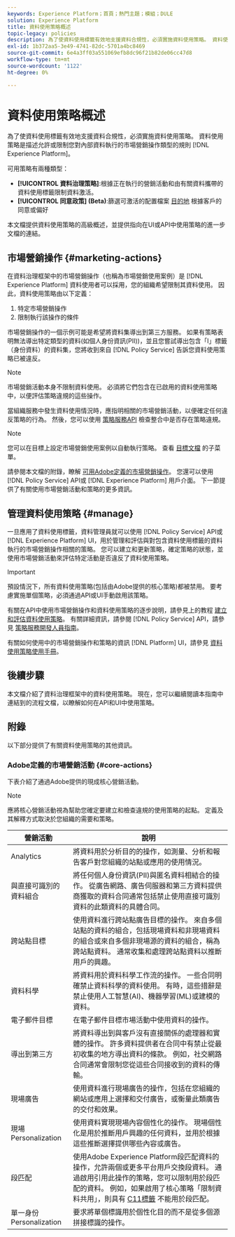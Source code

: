 ```yaml
---
keywords: Experience Platform；首頁；熱門主題；模組；DULE
solution: Experience Platform
title: 資料使用策略概述
topic-legacy: policies
description: 為了使資料使用標籤有效地支援資料合規性，必須實施資料使用策略。 資料使用策略是描述允許或限制您對Experience Platform內的資料執行的市場營銷操作類型的規則。
exl-id: 1b372aa5-3e49-4741-82dc-5701a4bc8469
source-git-commit: 6e4a3ff03a551069efb8dc96f21b82de06cc47d8
workflow-type: tm+mt
source-wordcount: '1122'
ht-degree: 0%

---
```


# 資料使用策略概述

為了使資料使用標籤有效地支援資料合規性，必須實施資料使用策略。 資料使用策略是描述允許或限制您對內部資料執行的市場營銷操作類型的規則 [!DNL Experience Platform]。

可用策略有兩種類型：

* **[!UICONTROL 資料治理策略]**:根據正在執行的營銷活動和由有關資料攜帶的資料使用標籤限制資料激活。
* **[!UICONTROL 同意政策] (Beta)**:篩選可激活的配置檔案 [目的地](../../destinations/home.md) 根據客戶的同意或偏好

本文檔提供資料使用策略的高級概述，並提供指向在UI或API中使用策略的進一步文檔的連結。

## 市場營銷操作 {#marketing-actions}

在資料治理框架中的市場營銷操作（也稱為市場營銷使用案例）是 [!DNL Experience Platform] 資料使用者可以採用，您的組織希望限制其資料使用。 因此，資料使用策略由以下定義：

1. 特定市場營銷操作
2. 限制執行該操作的條件

市場營銷操作的一個示例可能是希望將資料集導出到第三方服務。 如果有策略表明無法導出特定類型的資料(如個人身份資訊(PII))，並且您嘗試導出包含「I」標籤（身份資料）的資料集，您將收到來自 [!DNL Policy Service] 告訴您資料使用策略已被違反。

>[!NOTE]
>
>市場營銷活動本身不限制資料使用。 必須將它們包含在已啟用的資料使用策略中，以便評估策略違規的這些操作。

當組織服務中發生資料使用情況時，應指明相關的市場營銷活動，以便確定任何違反策略的行為。 然後，您可以使用 [策略服務API](https://www.adobe.io/experience-platform-apis/references/policy-service/) 檢查整合中是否存在策略違規。

>[!NOTE]
>
>您可以在目標上設定市場營銷使用案例以自動執行策略。 查看 [目標文檔](../../destinations/home.md) 的子菜單。

請參閱本文檔的附錄，瞭解 [可用Adobe定義的市場營銷操作](#core-actions)。 您還可以使用 [!DNL Policy Service] API或 [!DNL Experience Platform] 用戶介面。 下一節提供了有關使用市場營銷活動和策略的更多資訊。

<!-- (Add after AAM DEC mapping doc is published)
### Inheritance from Adobe Audience Manager Data Export Controls

Experience Platform has the ability to share segments with Adobe Audience Manager. Any Data Export Controls that have been applied to Audience Manager segments are translated to equivalent marketing use cases recognized by Experience Platform Data Governance.

For a reference on how specific Data Export Controls map to marketing actions in Platform, please refer to the [Audience Manager documentation](https://experienceleague.adobe.com/docs/audience-manager/user-guide/features/data-export-controls.html).
-->

## 管理資料使用策略 {#manage}

一旦應用了資料使用標籤，資料管理員就可以使用 [!DNL Policy Service] API或 [!DNL Experience Platform] UI，用於管理和評估與對包含資料使用標籤的資料執行的市場營銷操作相關的策略。 您可以建立和更新策略，確定策略的狀態，並使用市場營銷活動來評估特定活動是否違反了資料使用策略。

>[!IMPORTANT]
>
>預設情況下，所有資料使用策略(包括由Adobe提供的核心策略)都被禁用。 要考慮實施單個策略，必須通過API或UI手動啟用該策略。

有關在API中使用市場營銷操作和資料使用策略的逐步說明，請參見上的教程 [建立和評估資料使用策略](create.md)。 有關詳細資訊，請參閱 [!DNL Policy Service] API，請參見 [策略服務開發人員指南](../api/getting-started.md)。

有關如何使用中的市場營銷操作和策略的資訊 [!DNL Platform] UI，請參見 [資料使用策略使用手冊](./user-guide.md)。

## 後續步驟

本文檔介紹了資料治理框架中的資料使用策略。 現在，您可以繼續閱讀本指南中連結到的流程文檔，以瞭解如何在API和UI中使用策略。

## 附錄

以下部分提供了有關資料使用策略的其他資訊。

### Adobe定義的市場營銷活動 {#core-actions}

下表介紹了通過Adobe提供的現成核心營銷活動。

>[!NOTE]
>
>應將核心營銷活動視為幫助您確定要建立和檢查違規的使用策略的起點。 定義及其解釋方式取決於您組織的需要和策略。

| 營銷活動 | 說明 |
| --- | --- |
| Analytics | 將資料用於分析目的的操作，如測量、分析和報告客戶對您組織的站點或應用的使用情況。 |
| 與直接可識別的資料組合 | 將任何個人身份資訊(PII)與匿名資料相結合的操作。 從廣告網路、廣告伺服器和第三方資料提供商獲取的資料合同通常包括禁止使用直接可識別資料的此類資料的具體合同。 |
| 跨站點目標 | 使用資料進行跨站點廣告目標的操作。 來自多個站點的資料的組合，包括現場資料和非現場資料的組合或來自多個非現場源的資料的組合，稱為跨站點資料。 通常收集和處理跨站點資料以推斷用戶的興趣。 |
| 資料科學 | 將資料用於資料科學工作流的操作。 一些合同明確禁止資料科學的資料使用。 有時，這些措辭是禁止使用人工智慧(AI)、機器學習(ML)或建模的資料。 |
| 電子郵件目標 | 在電子郵件目標市場活動中使用資料的操作。 |
| 導出到第三方 | 將資料導出到與客戶沒有直接關係的處理器和實體的操作。 許多資料提供者在合同中有禁止從最初收集的地方導出資料的條款。 例如，社交網路合同通常會限制您從這些合同接收到的資料的傳輸。 |
| 現場廣告 | 使用資料進行現場廣告的操作，包括在您組織的網站或應用上選擇和交付廣告，或衡量此類廣告的交付和效果。 |
| 現場Personalization | 使用資料實現現場內容個性化的操作。 現場個性化是用於推斷用戶興趣的任何資料，並用於根據這些推斷選擇提供哪些內容或廣告。 |
| 段匹配 | 使用Adobe Experience Platform段匹配資料的操作，允許兩個或更多平台用戶交換段資料。 通過啟用引用此操作的策略，您可以限制用於段匹配的資料。 例如，如果啟用了核心策略「限制資料共用」，則具有 [C11標籤](../labels/reference.md#c11) 不能用於段匹配。 |
| 單一身份Personalization | 要求將單個標識用於個性化目的而不是從多個源拼接標識的操作。 |
